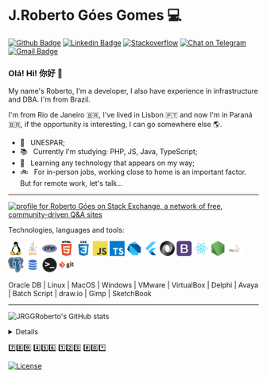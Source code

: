 # J.Roberto Góes Gomes 💻

[![Github Badge](https://img.shields.io/badge/-Github-000?style=flat-square&logo=Github&logoColor=white&link=https://github.com/JRGGroberto)](https://github.com/JRGGroberto)
[![Linkedin Badge](https://img.shields.io/badge/-LinkedIn-blue?style=flat-square&logo=Linkedin&logoColor=white&link=https://www.linkedin.com/in/jrobertogoes/)](https://www.linkedin.com/in/jrobertogoes/)
[![Stackoverflow](https://img.shields.io/badge/-Stackoverflow-grey?style=flat-square&logo=stackoverflow&logoColor=orange&)](https://stackoverflow.com/users/5273803/roberto-g%c3%b3es)
[![Chat on Telegram](https://img.shields.io/badge/-Telegram-blue?style=flat-square&logo=Telegram&logoColor=white&)](https://t.me/JRGGRoberto)
[![Gmail Badge](https://img.shields.io/badge/-Gmail-ccc?style=flat-square&logo=Gmail&logoColor=red&link=mailto:jrggroberto@gmail.com)](mailto:jrggroberto@gmail.com)

### Olá! Hi! 你好 👋
My name's Roberto, I'm a developer, I also have experience in infrastructure and DBA. I'm from Brazil.

I'm from Rio de Janeiro 🇧🇷,  I've lived in Lisbon 🇵🇹 and now I'm in Paraná 🇧🇷, if the opportunity is interesting, I can go somewhere else 🌎.

* :office: &nbsp; UNESPAR;
* 📚 &nbsp; Currently I'm studying: PHP, JS, Java, TypeScript;
* 🌱 &nbsp; Learning any technology that appears on my way;
* :bike: &nbsp; For in-person jobs, working close to home is an important factor. But for remote work, let's talk...

<!--

 Is a ✨ _special_ ✨ repository because its `README.md`
- 🔭 I am currently working on...
- 🌱 I am currently learning...
- 🤝 I'm looking to collaborate on...
- 🤔 I'm looking for help with...
- 💬 Ask me about...
- 📫 How to reach me: ...
- ⚡ Curiosity: ...

🕵️🥷👨‍🚒
-->
---
<a href="https://stackexchange.com/users/4852812"><img src="https://stackexchange.com/users/flair/4852812.png" width="208" height="58" alt="profile for Roberto G&#243;es on Stack Exchange, a network of free, community-driven Q&amp;A sites" title="profile for Roberto G&#243;es on Stack Exchange, a network of free, community-driven Q&amp;A sites"></a>

Technologies, languages and tools:

<code><img height="30" src="https://raw.githubusercontent.com/github/explore/80688e429a7d4ef2fca1e82350fe8e3517d3494d/topics/linux/linux.png"></code>
<code><img height="30" src="https://raw.githubusercontent.com/github/explore/80688e429a7d4ef2fca1e82350fe8e3517d3494d/topics/java/java.png"></code>
<code><img height="30" src="https://raw.githubusercontent.com/github/explore/80688e429a7d4ef2fca1e82350fe8e3517d3494d/topics/php/php.png"></code>
<code><img height="30" src="https://raw.githubusercontent.com/github/explore/80688e429a7d4ef2fca1e82350fe8e3517d3494d/topics/html/html.png"></code>
<code><img height="30" src="https://raw.githubusercontent.com/github/explore/80688e429a7d4ef2fca1e82350fe8e3517d3494d/topics/css/css.png"></code>
<code><img height="30" src="https://raw.githubusercontent.com/github/explore/80688e429a7d4ef2fca1e82350fe8e3517d3494d/topics/javascript/javascript.png"></code>
<code><img height="30" src="https://raw.githubusercontent.com/github/explore/80688e429a7d4ef2fca1e82350fe8e3517d3494d/topics/typescript/typescript.png"></code>
<code><img height="30" src="https://raw.githubusercontent.com/github/explore/80688e429a7d4ef2fca1e82350fe8e3517d3494d/topics/dart/dart.png"></code>
<code><img height="30" src="https://raw.githubusercontent.com/github/explore/80688e429a7d4ef2fca1e82350fe8e3517d3494d/topics/flutter/flutter.png"></code>
<code><img height="30" src="https://raw.githubusercontent.com/github/explore/80688e429a7d4ef2fca1e82350fe8e3517d3494d/topics/json/json.png"></code>
<code><img height="30" src="https://raw.githubusercontent.com/github/explore/80688e429a7d4ef2fca1e82350fe8e3517d3494d/topics/bootstrap/bootstrap.png"></code>
<code><img height="30" src="https://raw.githubusercontent.com/github/explore/80688e429a7d4ef2fca1e82350fe8e3517d3494d/topics/react/react.png"></code>
<code><img height="30" src="https://raw.githubusercontent.com/github/explore/80688e429a7d4ef2fca1e82350fe8e3517d3494d/topics/nodejs/nodejs.png"></code>
<code><img height="30" src="https://raw.githubusercontent.com/github/explore/80688e429a7d4ef2fca1e82350fe8e3517d3494d/topics/mysql/mysql.png"></code>
<code><img height="30" src="https://raw.githubusercontent.com/github/explore/80688e429a7d4ef2fca1e82350fe8e3517d3494d/topics/postgresql/postgresql.png"></code>
<code><img height="30" src="https://raw.githubusercontent.com/github/explore/80688e429a7d4ef2fca1e82350fe8e3517d3494d/topics/sql/sql.png"></code>
<code><img height="30" src="https://raw.githubusercontent.com/github/explore/80688e429a7d4ef2fca1e82350fe8e3517d3494d/topics/terminal/terminal.png"></code>
<code><img height="30" src="https://raw.githubusercontent.com/github/explore/80688e429a7d4ef2fca1e82350fe8e3517d3494d/topics/git/git.png"></code>



Oracle DB | Linux | MacOS | Windows | VMware | VirtualBox | Delphi | Avaya | Batch Script | draw.io | Gimp | SketchBook


---
![JRGGRoberto's GitHub stats](https://github-readme-stats.vercel.app/api?username=JRGGRoberto&show_icons=true)
<details>
<p align="center">
  <a href="https://github.com/JRGGRoberto">
    <img src="http://github-profile-summary-cards.vercel.app/api/cards/profile-details?username=JRGGRoberto&theme=transparent" />
  </a>
  <a href="https://github.com/JRGGRoberto">
    <img src="https://github-readme-streak-stats.herokuapp.com/?user=JRGGRoberto&hide_border=true&card_width=338&theme=transparent" />
  </a>
  <a href="https://github.com/JRGGRoberto">
    <img src="http://github-profile-summary-cards.vercel.app/api/cards/stats?username=JRGGRoberto&theme=transparent" />
  </a>
  <a href="https://github.com/JRGGRoberto">
    <img src="https://github-readme-stats.vercel.app/api/top-langs/?username=JRGGRoberto&langs_count=10&exclude_repo=&hide=jupyter%20notebook,vim%20script,cmake,makefile,batchfile,emacs%20lisp,css,html&layout=default&card_width=699&hide_border=true&theme=transparent" />
  </a>
</p>
</details>
  

<!--
<img align="left" src="https://github-readme-stats.vercel.app/api/top-langs?username=JRGGRoberto&show_icons=true&locale=en&layout=compact" alt="JRGGRoberto" />

<img align="center" src="https://github-readme-streak-stats.herokuapp.com/?user=JRGGRoberto&" alt="JRGGRoberto" />

<p align="left"> <img src="https://komarev.com/ghpvc/?username=JRGGroberto&label=Profile%20views&color=0e75b6&style=flat" alt="JRGGroberto" /> </p>

Add dynamically generated GitHub Stat Trophies on your readme 
-->

7️⃣8️⃣9️⃣
4️⃣5️⃣6️⃣
1️⃣2️⃣3️⃣
#️⃣0️⃣*️⃣


<!--


<p align="left"> <a href="https://github.com/ryo-ma/github-profile-trophy"><img src="https://github-profile-trophy.vercel.app/?username=JRGGroberto" alt="JRGGroberto" /></a> </p>

** is a ✨ _special_ ✨ repository because its `README.md` (this file) appears on your GitHub profile.

Here are some ideas to get you started:

- 🔭 I’m currently working on ...
- 🌱 I’m currently learning ...
-  I’m looking to collaborate on ...
- 🤔 I’m looking for help with ...
- 💬 Ask me about ...
- 📫 How to reach me: ...
- ⚡ Fun fact: ...
-->

[![License](https://img.shields.io/badge/license-MIT-%2304D361)](https://github.com/JRGGRoberto/JRGGroberto/blob/master/LICENSE)
